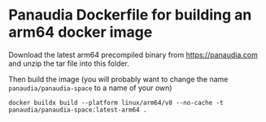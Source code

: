 # Panaudia Dockerfile for building an arm64 docker image

Download the latest arm64 precompiled binary from https://panaudia.com and unzip the tar file into this folder.

Then build the image (you will probably want to change the name `panaudia/panaudia-space` to a name of your own)

```
docker buildx build --platform linux/arm64/v8 --no-cache -t panaudia/panaudia-space:latest-arm64 .
```


